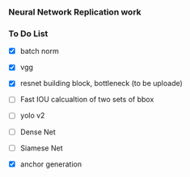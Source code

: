 ### Neural Network Replication work

### To Do List
* [x] batch norm
* [x] vgg
* [x] resnet building block, bottleneck (to be uploade)
* [ ] Fast IOU calcualtion of two sets of bbox
* [ ] yolo v2
* [ ] Dense Net
* [ ] Siamese Net
* [x] anchor generation

 
